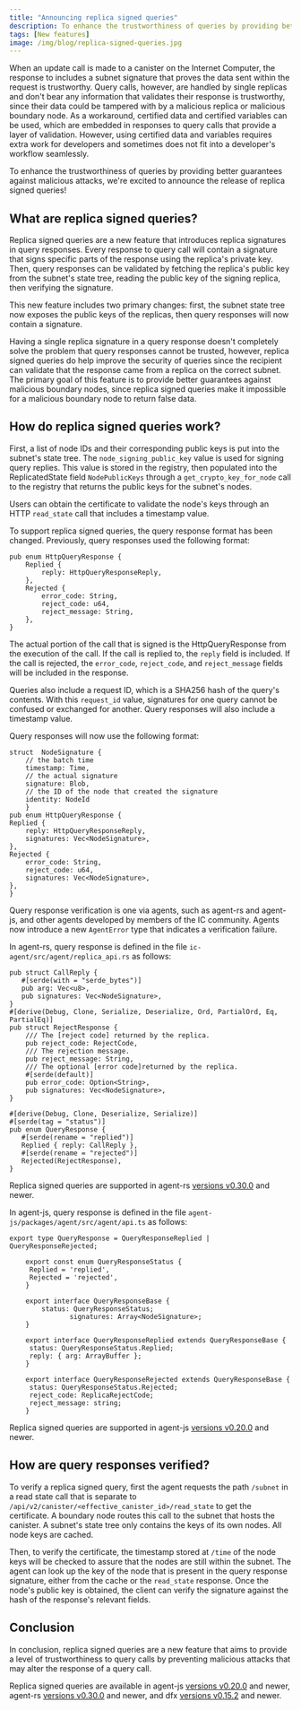 ```yaml
---
title: "Announcing replica signed queries"
description: To enhance the trustworthiness of queries by providing better guarantees against malicious attacks, we're excited to announce the release of replica signed queries!
tags: [New features]
image: /img/blog/replica-signed-queries.jpg
---
```


When an update call is made to a canister on the Internet Computer, the response to includes a subnet signature that proves the data sent within the request is trustworthy. Query calls, however, are handled by single replicas and don't bear any information that validates their response is trustworthy, since their data could be tampered with by a malicious replica or malicious boundary node. As a workaround, certified data and certified variables can be used, which are embedded in responses to query calls that provide a layer of validation. However, using certified data and variables requires extra work for developers and sometimes does not fit into a developer's workflow seamlessly. 

To enhance the trustworthiness of queries by providing better guarantees against malicious attacks, we're excited to announce the release of replica signed queries! 

## What are replica signed queries?

Replica signed queries are a new feature that introduces replica signatures in query responses. Every response to query call will contain a signature that signs specific parts of the response using the replica's private key. Then, query responses can be validated by fetching the replica's public key from the subnet's state tree, reading the public key of the signing replica, then verifying the signature.

This new feature includes two primary changes: first, the subnet state tree now exposes the public keys of the replicas, then query responses will now contain a signature. 

Having a single replica signature in a query response doesn't completely solve the problem that query responses cannot be trusted, however, replica signed queries do help improve the security of queries since the recipient can validate that the response came from a replica on the correct subnet. The primary goal of this feature is to provide better guarantees against malicious boundary nodes, since replica signed queries make it impossible for a malicious boundary node to return false data. 

## How do replica signed queries work?

First, a list of node IDs and their corresponding public keys is put into the subnet's state tree. The `node_signing_public_key` value is used for signing query replies. This value is stored in the registry, then populated into the ReplicatedState field `NodePublicKeys` through a `get_crypto_key_for_node` call to the registry that returns the public keys for the subnet's nodes. 

Users can obtain the certificate to validate the node's keys through an HTTP `read_state` call that includes a timestamp value. 

To support replica signed queries, the query response format has been changed. Previously, query responses used the following format:

```
pub enum HttpQueryResponse {
    Replied {
        reply: HttpQueryResponseReply,
    },
    Rejected {
        error_code: String,
        reject_code: u64,
        reject_message: String,
    },
}
```

The actual portion of the call that is signed is the HttpQueryResponse from the execution of the call. If the call is replied to, the `reply` field is included. If the call is rejected, the `error_code`, `reject_code`, and `reject_message` fields will be included in the response. 

Queries also include a request ID, which is a SHA256 hash of the query's contents. With this `request_id` value, signatures for one query cannot be confused or exchanged for another.  Query responses will also include a timestamp value. 

Query responses will now use the following format:

```
struct  NodeSignature {
    // the batch time
    timestamp: Time,
    // the actual signature
    signature: Blob,
    // the ID of the node that created the signature
    identity: NodeId
    }
pub enum HttpQueryResponse {
Replied {
    reply: HttpQueryResponseReply,
    signatures: Vec<NodeSignature>,
},
Rejected {
    error_code: String,
    reject_code: u64,
    signatures: Vec<NodeSignature>,
},
}
```

Query response verification is one via agents, such as agent-rs and agent-js, and other agents developed by members of the IC community. Agents now introduce a new `AgentError` type that indicates a verification failure. 

In agent-rs, query response is defined in the file `ic-agent/src/agent/replica_api.rs` as follows:

```
pub struct CallReply {
   #[serde(with = "serde_bytes")]
   pub arg: Vec<u8>,
   pub signatures: Vec<NodeSignature>,
}
#[derive(Debug, Clone, Serialize, Deserialize, Ord, PartialOrd, Eq, PartialEq)]
pub struct RejectResponse {
    /// The [reject code] returned by the replica.
    pub reject_code: RejectCode,
    /// The rejection message.
    pub reject_message: String,
    /// The optional [error code]returned by the replica.
    #[serde(default)]
    pub error_code: Option<String>,
    pub signatures: Vec<NodeSignature>,
}

#[derive(Debug, Clone, Deserialize, Serialize)]
#[serde(tag = "status")]
pub enum QueryResponse {
   #[serde(rename = "replied")]
   Replied { reply: CallReply },
   #[serde(rename = "rejected")]
   Rejected(RejectResponse),
}
```

Replica signed queries are supported in agent-rs [versions v0.30.0](https://github.com/dfinity/agent-rs/releases) and newer.

In agent-js, query response is defined in the file `agent-js/packages/agent/src/agent/api.ts` as follows:

```
export type QueryResponse = QueryResponseReplied | QueryResponseRejected;
	
	export const enum QueryResponseStatus {
	 Replied = 'replied',
	 Rejected = 'rejected',
	}
	
	export interface QueryResponseBase {
	 	status: QueryResponseStatus;
               signatures: Array<NodeSignature>;
	}
	
	export interface QueryResponseReplied extends QueryResponseBase {
	 status: QueryResponseStatus.Replied;
	 reply: { arg: ArrayBuffer };
	}
	
	export interface QueryResponseRejected extends QueryResponseBase {
	 status: QueryResponseStatus.Rejected;
	 reject_code: ReplicaRejectCode;
	 reject_message: string;
	}
```

Replica signed queries are supported in agent-js [versions v0.20.0](https://github.com/dfinity/agent-js/releases) and newer.

## How are query responses verified? 

To verify a replica signed query, first the agent requests the path `/subnet` in a read state call that is separate to `/api/v2/canister/<effective_canister_id>/read_state` to get the certificate. A boundary node routes this call to the subnet that hosts the canister. A subnet's state tree only contains the keys of its own nodes. All node keys are cached.

Then, to verify the certificate, the timestamp stored at `/time` of the node keys will be checked to assure that the nodes are still within the subnet. The agent can look up the key of the node that is present in the query response signature, either from the cache or the `read_state` response. Once the node's public key is obtained, the client can verify the signature against the hash of the response's relevant fields. 

## Conclusion

In conclusion, replica signed queries are a new feature that aims to provide a level of trustworthiness to query calls by preventing malicious attacks that may alter the response of a query call. 

Replica signed queries are available in agent-js [versions v0.20.0](https://github.com/dfinity/agent-js/releases) and newer, agent-rs [versions v0.30.0](https://github.com/dfinity/agent-rs/releases) and newer, and dfx [versions v0.15.2](https://github.com/dfinity/sdk/releases) and newer. 







